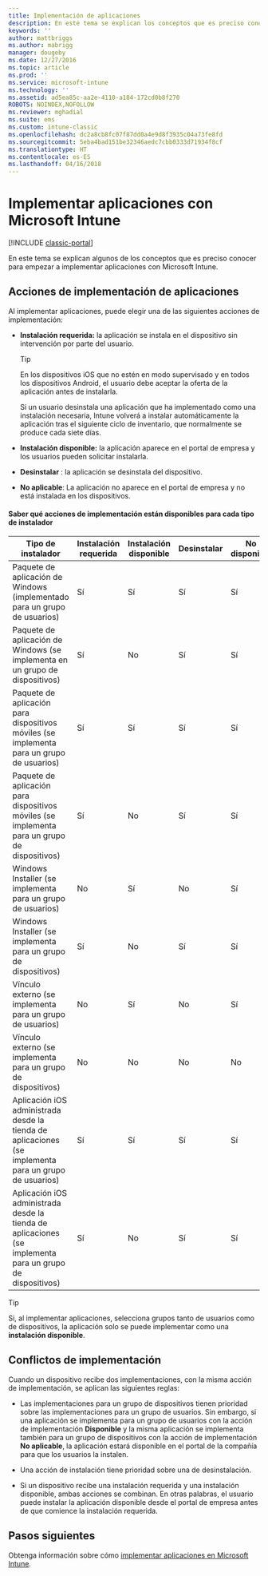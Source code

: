 ```yaml
---
title: Implementación de aplicaciones
description: En este tema se explican los conceptos que es preciso conocer para empezar a implementar aplicaciones con Intune.
keywords: ''
author: mattbriggs
ms.author: mabrigg
manager: dougeby
ms.date: 12/27/2016
ms.topic: article
ms.prod: ''
ms.service: microsoft-intune
ms.technology: ''
ms.assetid: ad5ea85c-aa2e-4110-a184-172cd0b8f270
ROBOTS: NOINDEX,NOFOLLOW
ms.reviewer: mghadial
ms.suite: ems
ms.custom: intune-classic
ms.openlocfilehash: dc2a8cb8fc07f87dd0a4e9d8f3935c04a73fe8fd
ms.sourcegitcommit: 5eba4bad151be32346aedc7cbb0333d71934f8cf
ms.translationtype: HT
ms.contentlocale: es-ES
ms.lasthandoff: 04/16/2018
---
```

# <a name="deploy-apps-with-microsoft-intune"></a>Implementar aplicaciones con Microsoft Intune

[!INCLUDE [classic-portal](../includes/classic-portal.md)]

En este tema se explican algunos de los conceptos que es preciso conocer para empezar a implementar aplicaciones con Microsoft Intune.


## <a name="app-deployment-actions"></a>Acciones de implementación de aplicaciones
Al implementar aplicaciones, puede elegir una de las siguientes acciones de implementación:

-   **Instalación requerida:** la aplicación se instala en el dispositivo sin intervención por parte del usuario.

    > [!TIP]
    > En los dispositivos iOS que no estén en modo supervisado y en todos los dispositivos Android, el usuario debe aceptar la oferta de la aplicación antes de instalarla.
    >
    >  Si un usuario desinstala una aplicación que ha implementado como una instalación necesaria, Intune volverá a instalar automáticamente la aplicación tras el siguiente ciclo de inventario, que normalmente se produce cada siete días.

-   **Instalación disponible:** la aplicación aparece en el portal de empresa y los usuarios pueden solicitar instalarla.

-   **Desinstalar** : la aplicación se desinstala del dispositivo.

-   **No aplicable**: La aplicación no aparece en el portal de empresa y no está instalada en los dispositivos.

#### <a name="understand-which-deployment-actions-are-available-for-each-installer-type"></a>Saber qué acciones de implementación están disponibles para cada tipo de instalador

|                         Tipo de instalador                          | Instalación requerida | Instalación disponible | Desinstalar | No disponible |
|-----------------------------------------------------------------|------------------|-------------------|-----------|----------------|
|         Paquete de aplicación de Windows (implementado para un grupo de usuarios)          |       Sí        |        Sí        |    Sí    |      Sí       |
|        Paquete de aplicación de Windows (se implementa en un grupo de dispositivos)         |       Sí        |        No         |    Sí    |      Sí       |
|    Paquete de aplicación para dispositivos móviles (se implementa para un grupo de usuarios)    |       Sí        |        Sí        |    Sí    |      Sí       |
|   Paquete de aplicación para dispositivos móviles (se implementa para un grupo de dispositivos)   |       Sí        |        No         |    Sí    |      Sí       |
|          Windows Installer (se implementa para un grupo de usuarios)           |        No        |        Sí        |    No     |      Sí       |
|         Windows Installer (se implementa para un grupo de dispositivos)          |       Sí        |        No         |    Sí    |      Sí       |
|            Vínculo externo (se implementa para un grupo de usuarios)             |        No        |        Sí        |    No     |      Sí       |
|           Vínculo externo (se implementa para un grupo de dispositivos)            |        No        |        No         |    No     |       No       |
|  Aplicación iOS administrada desde la tienda de aplicaciones (se implementa para un grupo de usuarios)  |       Sí        |        Sí        |    Sí    |      Sí       |
| Aplicación iOS administrada desde la tienda de aplicaciones (se implementa para un grupo de dispositivos) |       Sí        |        No         |    Sí    |      Sí       |

> [!TIP]
> Si, al implementar aplicaciones, selecciona grupos tanto de usuarios como de dispositivos, la aplicación solo se puede implementar como una **instalación disponible**.

## <a name="deployment-conflicts"></a>Conflictos de implementación
Cuando un dispositivo recibe dos implementaciones, con la misma acción de implementación, se aplican las siguientes reglas:

-   Las implementaciones para un grupo de dispositivos tienen prioridad sobre las implementaciones para un grupo de usuarios. Sin embargo, si una aplicación se implementa para un grupo de usuarios con la acción de implementación **Disponible** y la misma aplicación se implementa también para un grupo de dispositivos con la acción de implementación **No aplicable**, la aplicación estará disponible en el portal de la compañía para que los usuarios la instalen.

-   Una acción de instalación tiene prioridad sobre una de desinstalación.

-   Si un dispositivo recibe una instalación requerida y una instalación disponible, ambas acciones se combinan. En otras palabras, el usuario puede instalar la aplicación disponible desde el portal de empresa antes de que comience la instalación requerida.


## <a name="next-steps"></a>Pasos siguientes

Obtenga información sobre cómo [implementar aplicaciones en Microsoft Intune](deploy-apps-in-microsoft-intune.md).
